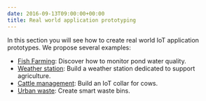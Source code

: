 ```yaml
---
date: 2016-09-13T09:00:00+00:00
title: Real world application prototyping
---
```


In this section you will see how to create real world IoT application prototypes.
We propose several examples:

- [Fish Farming](tutorials/hardware/mvps/water): Discover how to monitor pond water quality.
- [Weather station](tutorials/hardware/mvps/agri): Build a weather station dedicated to support agriculture.
- [Cattle management](tutorials/hardware/mvps/cattle): Build an IoT collar for cows.
- [Urban waste](tutorials/hardware/mvps/urban): Create smart waste bins.

